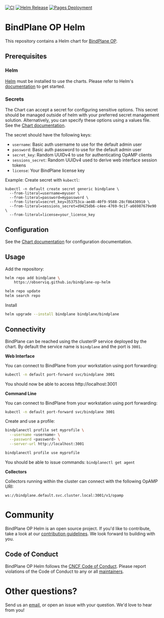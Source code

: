 [![CI](https://github.com/observIQ/bindplane-op-helm/actions/workflows/ci.yml/badge.svg)](https://github.com/observIQ/bindplane-op-helm/actions/workflows/ci.yml)
[![Helm Release](https://github.com/observIQ/bindplane-op-helm/actions/workflows/helm.yml/badge.svg)](https://github.com/observIQ/bindplane-op-helm/actions/workflows/helm.yml)
[![Pages Deployment](https://github.com/observIQ/bindplane-op-helm/actions/workflows/pages/pages-build-deployment/badge.svg)](https://github.com/observIQ/bindplane-op-helm/actions/workflows/pages/pages-build-deployment)

# BindPlane OP Helm

This repository contains a Helm chart for [BindPlane OP](https://github.com/observIQ/bindplane-op).

## Prerequisites

### Helm

[Helm](https://helm.sh) must be installed to use the charts. Please refer to
Helm's [documentation](https://helm.sh/docs) to get started.

### Secrets

The Chart can accept a secret for configuring sensitive options. This secret should be managed outside of helm with your preferred secret management solution. Alternatively, you can specify
these options using a values file. See the [Chart documentation](./charts/bindplane/README.md).

The secret should have the following keys:
- `username`: Basic auth username to use for the default admin user
- `password`: Basic auth password to use for the default admin user
- `secret_key`: Random UUIDv4 to use for authenticating OpAMP clients
- `sessions_secret`: Random UUIDv4 used to derive web interface session tokens
- `license`: Your BindPlane license key

Example: Create secret with `kubectl`:

```shell
kubectl -n default create secret generic bindplane \
  --from-literal=username=myuser \
  --from-literal=password=mypassword \
  --from-literal=secret_key=353753ca-ae48-40f9-9588-28cf86430910 \
  --from-literal=sessions_secret=d9425db6-c4ee-4769-9c1f-a66987679e90 \
  --from-literal=license=your_license_key
```

## Configuration

See the [Chart documentation](./charts/bindplane/README.md) for configuration documentation.

## Usage

Add the repository:

```bash
helm repo add bindplane \
    https://observiq.github.io/bindplane-op-helm

helm repo update
helm search repo
```

Install

```bash
helm upgrade --install bindplane bindplane/bindplane
```

## Connectivity

BindPlane can be reached using the clusterIP service deployed by the chart. By default the service
name is `bindplane` and the port is `3001`.

**Web Interface**

You can connect to BindPlane from your workstation using port forwarding:

```bash
kubectl -n default port-forward svc/bindplane 3001
```

You should now be able to access http://localhost:3001

**Command Line**

You can connect to BindPlane from your workstation using port forwarding:

```bash
kubectl -n default port-forward svc/bindplane 3001
```

Create and use a profile:

```bash
bindplanectl profile set myprofile \
  --username <username> \
  --password <password> \
  --server-url http://localhost:3001

bindplanectl profile use myprofile
```

You should be able to issue commands: `bindplanectl get agent`

**Collectors**

Collectors running within the cluster can connect with the following OpAMP URI:

```
ws://bindplane.default.svc.cluster.local:3001/v1/opamp
```

# Community

BindPlane OP Helm is an open source project. If you'd like to contribute, take a look at our [contribution guidelines](/docs/CONTRIBUTING.md). We look forward to building with you.

## Code of Conduct

BindPlane OP Helm follows the [CNCF Code of Conduct](https://github.com/cncf/foundation/blob/master/code-of-conduct.md). Please report violations of the Code of Conduct to any or all [maintainers](/docs/MAINTAINERS.md).

# Other questions?

Send us an [email](mailto:support@observiq.com), or open an issue with your question. We'd love to hear from you!
